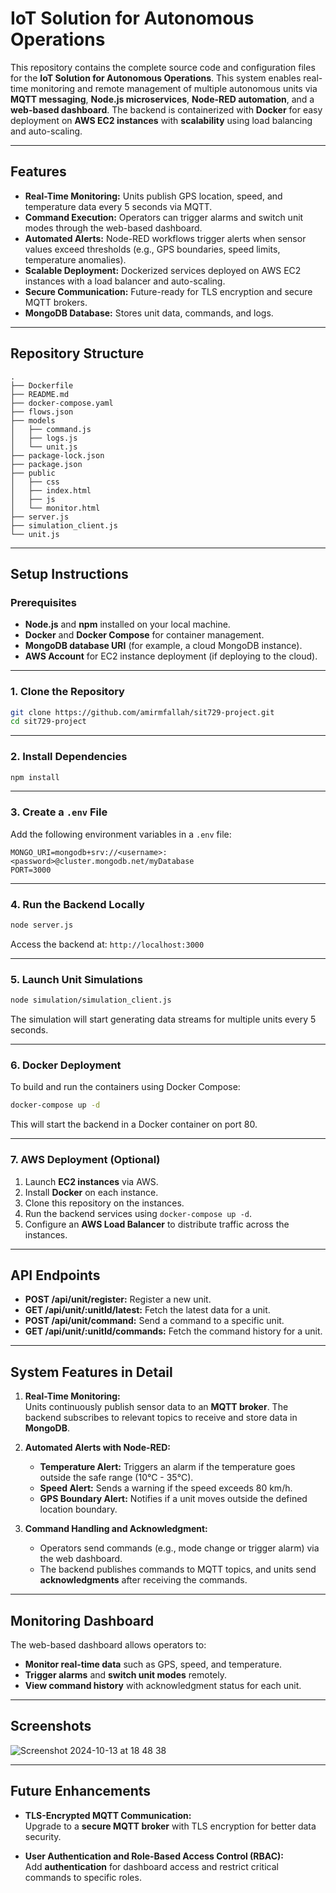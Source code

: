 # **IoT Solution for Autonomous Operations**

This repository contains the complete source code and configuration files for the **IoT Solution for Autonomous Operations**. This system enables real-time monitoring and remote management of multiple autonomous units via **MQTT messaging**, **Node.js microservices**, **Node-RED automation**, and a **web-based dashboard**. The backend is containerized with **Docker** for easy deployment on **AWS EC2 instances** with **scalability** using load balancing and auto-scaling.

---

## **Features**

- **Real-Time Monitoring:** Units publish GPS location, speed, and temperature data every 5 seconds via MQTT.
- **Command Execution:** Operators can trigger alarms and switch unit modes through the web-based dashboard.
- **Automated Alerts:** Node-RED workflows trigger alerts when sensor values exceed thresholds (e.g., GPS boundaries, speed limits, temperature anomalies).
- **Scalable Deployment:** Dockerized services deployed on AWS EC2 instances with a load balancer and auto-scaling.
- **Secure Communication:** Future-ready for TLS encryption and secure MQTT brokers.
- **MongoDB Database:** Stores unit data, commands, and logs.

---

## **Repository Structure**

```
.
├── Dockerfile
├── README.md
├── docker-compose.yaml
├── flows.json
├── models
│   ├── command.js
│   ├── logs.js
│   └── unit.js
├── package-lock.json
├── package.json
├── public
│   ├── css
│   ├── index.html
│   ├── js
│   └── monitor.html
├── server.js
├── simulation_client.js
└── unit.js
```

---

## **Setup Instructions**

### **Prerequisites**

- **Node.js** and **npm** installed on your local machine.
- **Docker** and **Docker Compose** for container management.
- **MongoDB database URI** (for example, a cloud MongoDB instance).
- **AWS Account** for EC2 instance deployment (if deploying to the cloud).

---

### **1. Clone the Repository**

```bash
git clone https://github.com/amirmfallah/sit729-project.git
cd sit729-project
```

---

### **2. Install Dependencies**

```bash
npm install
```

---

### **3. Create a `.env` File**

Add the following environment variables in a `.env` file:

```
MONGO_URI=mongodb+srv://<username>:<password>@cluster.mongodb.net/myDatabase
PORT=3000
```

---

### **4. Run the Backend Locally**

```bash
node server.js
```

Access the backend at: `http://localhost:3000`

---

### **5. Launch Unit Simulations**

```bash
node simulation/simulation_client.js
```

The simulation will start generating data streams for multiple units every 5 seconds.

---

### **6. Docker Deployment**

To build and run the containers using Docker Compose:

```bash
docker-compose up -d
```

This will start the backend in a Docker container on port 80.

---

### **7. AWS Deployment (Optional)**

1. Launch **EC2 instances** via AWS.
2. Install **Docker** on each instance.
3. Clone this repository on the instances.
4. Run the backend services using `docker-compose up -d`.
5. Configure an **AWS Load Balancer** to distribute traffic across the instances.

---

## **API Endpoints**

- **POST /api/unit/register:** Register a new unit.
- **GET /api/unit/:unitId/latest:** Fetch the latest data for a unit.
- **POST /api/unit/command:** Send a command to a specific unit.
- **GET /api/unit/:unitId/commands:** Fetch the command history for a unit.

---

## **System Features in Detail**

1. **Real-Time Monitoring:**  
   Units continuously publish sensor data to an **MQTT broker**. The backend subscribes to relevant topics to receive and store data in **MongoDB**.

2. **Automated Alerts with Node-RED:**

   - **Temperature Alert:** Triggers an alarm if the temperature goes outside the safe range (10°C - 35°C).
   - **Speed Alert:** Sends a warning if the speed exceeds 80 km/h.
   - **GPS Boundary Alert:** Notifies if a unit moves outside the defined location boundary.

3. **Command Handling and Acknowledgment:**
   - Operators send commands (e.g., mode change or trigger alarm) via the web dashboard.
   - The backend publishes commands to MQTT topics, and units send **acknowledgments** after receiving the commands.

---

## **Monitoring Dashboard**

The web-based dashboard allows operators to:

- **Monitor real-time data** such as GPS, speed, and temperature.
- **Trigger alarms** and **switch unit modes** remotely.
- **View command history** with acknowledgment status for each unit.

---

## **Screenshots**

![Screenshot 2024-10-13 at 18 48 38](https://github.com/user-attachments/assets/8ea1a154-5799-428c-8ca6-2d83bd7bba17)

---

## **Future Enhancements**

- **TLS-Encrypted MQTT Communication:**  
  Upgrade to a **secure MQTT broker** with TLS encryption for better data security.

- **User Authentication and Role-Based Access Control (RBAC):**  
  Add **authentication** for dashboard access and restrict critical commands to specific roles.
